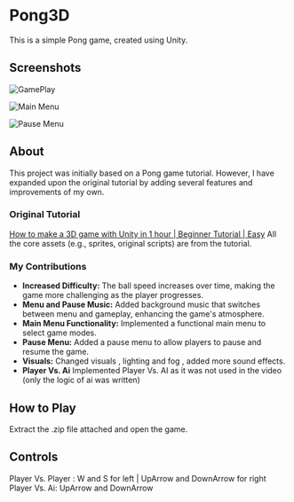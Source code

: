 # Pong3D

This is a simple Pong game, created using Unity.

## Screenshots

![GamePlay](GameDevelopment\Unity\Pong3D\ScreenShots\Game.png)

![Main Menu](GameDevelopment\Unity\Pong3D\ScreenShots\MainMenu.png)

![Pause Menu](GameDevelopment\Unity\Pong3D\ScreenShots\PauseMenu.png)

## About

This project was initially based on a Pong game tutorial. However, I have expanded upon the original tutorial by adding several features and improvements of my own.

### Original Tutorial

[How to make a 3D game with Unity in 1 hour | Beginner Tutorial | Easy](https://www.youtube.com/watch?v=b3xgCUlst88)
All the core assets (e.g., sprites, original scripts) are from the tutorial.

### My Contributions

* **Increased Difficulty:** The ball speed increases over time, making the game more challenging as the player progresses.
* **Menu and Pause Music:** Added background music that switches between menu and gameplay, enhancing the game's atmosphere.
* **Main Menu Functionality:** Implemented a functional main menu to select game modes.
* **Pause Menu:** Added a pause menu to allow players to pause and resume the game.
* **Visuals:** Changed visuals , lighting and fog , added more sound effects.
* **Player Vs. Ai** Implemented Player Vs. AI as it was not used in the video (only the logic of ai was written)

## How to Play

Extract the .zip file attached and open the game.

## Controls

Player Vs. Player : W and S for left | UpArrow and DownArrow for right
Player Vs. Ai: UpArrow and DownArrow